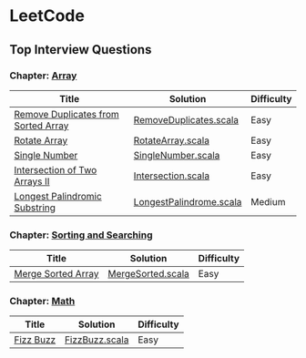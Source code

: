 # LeetCode

## Top Interview Questions

### Chapter: [Array](https://leetcode.com/explore/interview/card/top-interview-questions-easy/92/array/)

| Title | Solution | Difficulty |
|-------|----------|------------|
| [Remove Duplicates from Sorted Array](https://leetcode.com/explore/interview/card/top-interview-questions-easy/92/array/727/) | [RemoveDuplicates.scala](src/main/scala/cybersaurus/leetcode/array/RemoveDuplicates.scala) | Easy |
| [Rotate Array](https://leetcode.com/explore/interview/card/top-interview-questions-easy/92/array/646/) | [RotateArray.scala](src/main/scala/cybersaurus/leetcode/array/RotateArray.scala) | Easy |
| [Single Number](https://leetcode.com/explore/interview/card/top-interview-questions-easy/92/array/549/) | [SingleNumber.scala](src/main/scala/cybersaurus/leetcode/array/SingleNumber.scala) | Easy |
| [Intersection of Two Arrays II](https://leetcode.com/explore/interview/card/top-interview-questions-easy/92/array/674/) | [Intersection.scala](src/main/scala/cybersaurus/leetcode/array/Intersection.scala) | Easy |
| [Longest Palindromic Substring](https://leetcode.com/explore/interview/card/top-interview-questions-medium/103/array-and-strings/780/) | [LongestPalindrome.scala](src/main/scala/cybersaurus/leetcode/array/LongestPalindrome.scala) | Medium |


### Chapter: [Sorting and Searching](https://leetcode.com/explore/interview/card/top-interview-questions-easy/96/sorting-and-searching/)

| Title | Solution | Difficulty |
|-------|----------|------------|
| [Merge Sorted Array](https://leetcode.com/explore/interview/card/top-interview-questions-easy/96/sorting-and-searching/587/) | [MergeSorted.scala](src/main/scala/cybersaurus/leetcode/sorting/MergeSorted.scala) | Easy |


### Chapter: [Math](https://leetcode.com/explore/interview/card/top-interview-questions-easy/102/math/)

| Title | Solution | Difficulty |
|-------|----------|------------|
| [Fizz Buzz](https://leetcode.com/explore/interview/card/top-interview-questions-easy/102/math/743/) | [FizzBuzz.scala](src/main/scala/cybersaurus/leetcode/math/FizzBuzz.scala) | Easy |
